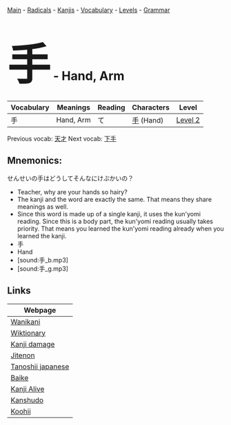 <style> bigfont {font-size: 100px}</style>
[Main](../README.md) -
[Radicals](../radicals.md) -
[Kanjis](../kanjis.md) -
[Vocabulary](../vocabulary.md) -
[Levels](../levels.md) -
[Grammar](../grammar.md)
# <bigfont> 手</bigfont> - Hand, Arm 

| Vocabulary | Meanings | Reading | Characters | Level |
| --- | --- | --- | --- | --- |
| 手 | Hand, Arm | て |  [手](../kanjis/手.md) (Hand) | [Level 2](../levels/wk_level2.md) |

Previous vocab: [天才](天才.md) Next vocab: [下手](下手.md) 

## Mnemonics:
せんせいの手はどうしてそんなにけぶかいの？
* Teacher, why are your hands so hairy?
* The kanji and the word are exactly the same. That means they share meanings as well.
* Since this word is made up of a single kanji, it uses the kun'yomi reading. Since this is a body part, the kun'yomi reading usually takes priority. That means you learned the kun'yomi reading already when you learned the kanji.
* 手
* Hand
* [sound:手_b.mp3]
* [sound:手_g.mp3]


## Links 

| Webpage |
| --- |
| [Wanikani          ](https://www.wanikani.com/kanji/手) |
| [Wiktionary        ](https://en.wiktionary.org/wiki/手) |
| [Kanji damage      ](http://www.kanjidamage.com/kanji/search?utf8=✓&q=手) |
| [Jitenon           ](https://jitenon.com/kanji/手) |
| [Tanoshii japanese ](https://www.tanoshiijapanese.com/dictionary/kanji.cfm?k=手) |
| [Baike             ](https://baike.baidu.com/item/手) |
| [Kanji Alive       ](https://app.kanjialive.com/手) |
| [Kanshudo          ](https://www.kanshudo.com/searchmn?q=手) |
| [Koohii            ](https://kanji.koohii.com/study/kanji/手) |
